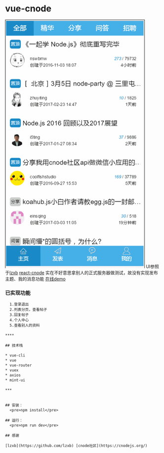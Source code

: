 # vue-cnode
![截图](./GIF.gif)
UI参照于[lzxb](https://github.com/lzxb) [react-cnode](https://github.com/lzxb/react-cnode)
实在不好意思拿别人的正式服务器做测试，故没有实现发布主题、我的消息功能
[在线demo](https://zdouble.github.io/vue-cnode)

### 已实现功能
```
  1.登录退出
  2.列表分页，查看帖子
  3.回复帖子
  4.个人中心
  5.查看别人的资料

****

## 技术栈

* vue-cli
* vue
* vue-router
* vuex
* axios
* mint-ui

***


## 安装：
  <pre>npm install</pre>

## 运行：
  <pre>npm run dev</pre>

## 感谢

[lzxb](https://github.com/lzxb) [cnode社区](https://cnodejs.org/)


